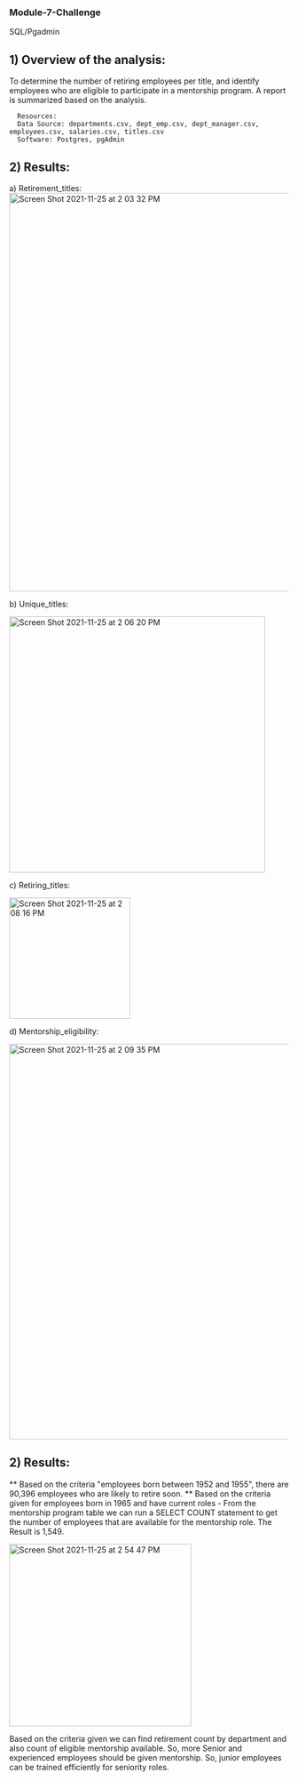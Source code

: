 ### Module-7-Challenge
SQL/Pgadmin

## 1) Overview of the analysis:  
To determine the number of retiring employees per title, and identify employees who are eligible to participate in a mentorship program. A report is summarized based on the analysis.

      Resources:
      Data Source: departments.csv, dept_emp.csv, dept_manager.csv, employees.csv, salaries.csv, titles.csv
      Software: Postgres, pgAdmin
    
## 2) Results: 

a) Retirement_titles:  
<img width="717" alt="Screen Shot 2021-11-25 at 2 03 32 PM" src="https://user-images.githubusercontent.com/91294352/143491133-9bea4436-519d-40cb-ac06-f1ffa41c6ce0.png">

b) Unique_titles:

<img width="461" alt="Screen Shot 2021-11-25 at 2 06 20 PM" src="https://user-images.githubusercontent.com/91294352/143491300-2829883c-efbf-4016-994c-8a960816e76c.png">

c) Retiring_titles:

<img width="218" alt="Screen Shot 2021-11-25 at 2 08 16 PM" src="https://user-images.githubusercontent.com/91294352/143491449-959e64a0-0db2-4e11-a205-8ccfc386337f.png">

d) Mentorship_eligibility:

<img width="712" alt="Screen Shot 2021-11-25 at 2 09 35 PM" src="https://user-images.githubusercontent.com/91294352/143491566-f52ba61e-956a-4806-b2d8-458e32f8003f.png">

## 2) Results: 

** Based on the criteria "employees born between 1952 and 1955", there are 90,396 employees who are likely to retire soon.
** Based on the criteria given for employees born in 1965 and have current roles - From the mentorship program table we can run a SELECT COUNT statement to get the number of employees that are available for the mentorship role. The Result is 1,549.

<img width="328" alt="Screen Shot 2021-11-25 at 2 54 47 PM" src="https://user-images.githubusercontent.com/91294352/143495231-5dfc61c3-9adc-4505-9350-a0253ab53e17.png">

Based on the criteria given we can find retirement count by department and also count of eligible mentorship available. So, more Senior and experienced employees should be given mentorship. So, junior employees can be trained efficiently for seniority roles.
